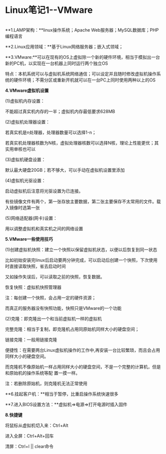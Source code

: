 # Linux笔记1--VMware

​    
 **1.LAMP架构：**linux操作系统；Apache Web服务器；MySQL数据库；PHP编程语言

 **2.Linux应用领域：**基于Linux网络服务器；嵌入式领域；

 **3.VMware:**可以在现有的OS上虚拟除一个新的硬件环境，相当于模拟出一台新的PC机，以实现在一台机器上同时运行两个独立OS

 特点：本机系统可以与虚拟机系统网络通信；可以设定并且随时修改虚拟机操作系统的硬件环境；不需分区或重新开机就可以在一台PC上同时使用两种以上的OS

 **4.VMware虚拟机设置**

 (1)虚拟机内存设置：

 不能超过真实机内存的一半；虚拟机内存最低要求628MB

 (2)虚拟机处理器设置：

 若真实机是n处理器，处理器数量可以选择1-n；

 若真实机处理器核数为N核，虚拟处理器核数可以选择N核，理论上性能更优；其实用单核也可以

 (3)虚拟机硬盘设置：

 默认最大硬盘20GB；若不够大，可以手动在虚拟机设置里添加

 (4)虚拟机光驱设置：

 启动虚拟机后注意将光驱设置为已连接。

 有些镜像文件有两个，第一张存放主要数据，第二张主要保存不太常用的文件。载入镜像时选第一张

 (5)网络适配器(网卡)设置：

 用以调整虚拟机和真实机之间的网络设置

 **5.VMware一些使用技巧**

 (1)创建虚拟机快照：建立一个快照以保留虚拟机状态，以便以后恢复到同一状态

 比如初始安装完linux后启动要两分钟完成，可以启动后创建一个快照，下次使用时直接读取快照，省去启动时间

 又如操作失误后，可以读取之前的快照，恢复数据。

 恢复快照：虚拟机快照管理器

 注：每创建一个快照，会占用一定的硬件资源；

 而真正的服务器没有快照功能，快照只是VMware的一个功能

 (2)克隆：即克隆出一个和当前虚拟机一样的虚拟机

 完整克隆：相当于复制，即克隆机占用同原始机同样大小的硬盘空间；

 链接克隆：一般用链接克隆

 便捷性：在需要两台Linux虚拟机操作的工作中,再安装一台比较繁琐，而且会占用同样大小的硬盘空间。

 而克隆机不像原始机一样占用同样大小的硬盘空间，不是一个完整的计算机，但是和原始机的操作系统等配 置一摸一样。

 注：若删除原始机，则克隆机无法正常使用

 **6.挂起客户机：**相当于暂停，比重启操作系统快速很多

 

 **7.进入BIOS设置方法：**虚拟机=>电源=>打开电源时插入固件

 **8.快捷键**

 将鼠标从虚拟机切入来：Ctrl+Alt

 进入全屏：Ctrl+Alt+回车

 清屏：Ctrl+l || clear命令

 

 

 

 

 

 

   
